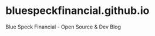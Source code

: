 bluespeckfinancial.github.io
============================

Blue Speck Financial - Open Source &amp; Dev Blog
